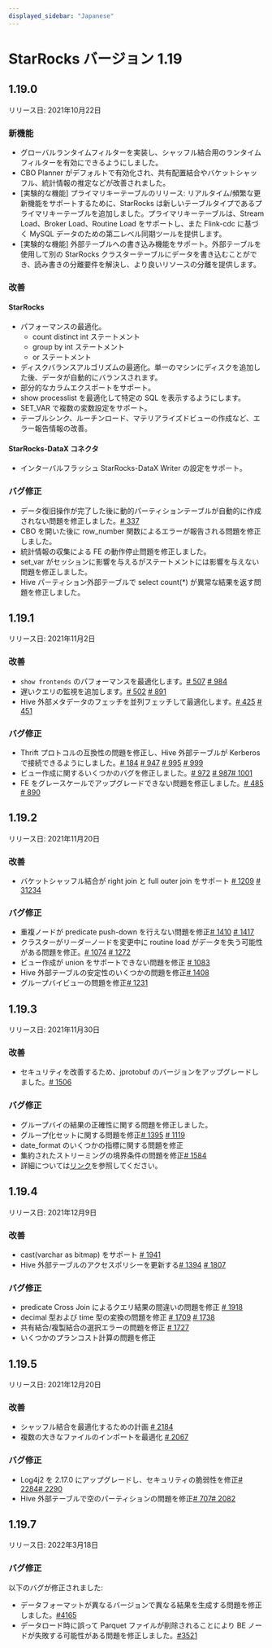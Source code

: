```yaml
---
displayed_sidebar: "Japanese"
---
```


# StarRocks バージョン 1.19

## 1.19.0

リリース日: 2021年10月22日

### 新機能

* グローバルランタイムフィルターを実装し、シャッフル結合用のランタイムフィルターを有効にできるようにしました。
* CBO Planner がデフォルトで有効化され、共有配置結合やバケットシャッフル、統計情報の推定などが改善されました。
* [実験的な機能] プライマリキーテーブルのリリース: リアルタイム/頻繁な更新機能をサポートするために、StarRocks は新しいテーブルタイプであるプライマリキーテーブルを追加しました。プライマリキーテーブルは、Stream Load、Broker Load、Routine Load をサポートし、また Flink-cdc に基づく MySQL データのための第二レベル同期ツールを提供します。
* [実験的な機能] 外部テーブルへの書き込み機能をサポート。外部テーブルを使用して別の StarRocks クラスターテーブルにデータを書き込むことができ、読み書きの分離要件を解決し、より良いリソースの分離を提供します。

### 改善

#### StarRocks

* パフォーマンスの最適化。
  * count distinct int ステートメント
  * group by int ステートメント
  * or ステートメント
* ディスクバランスアルゴリズムの最適化。単一のマシンにディスクを追加した後、データが自動的にバランスされます。
* 部分的なカラムエクスポートをサポート。
* show processlist を最適化して特定の SQL を表示するようにします。
* SET_VAR で複数の変数設定をサポート。
* テーブルシンク、ルーチンロード、マテリアライズドビューの作成など、エラー報告情報の改善。

#### StarRocks-DataX コネクタ

* インターバルフラッシュ StarRocks-DataX Writer の設定をサポート。

### バグ修正

* データ復旧操作が完了した後に動的パーティションテーブルが自動的に作成されない問題を修正しました。[# 337](https://github.com/StarRocks/starrocks/issues/337)
* CBO を開いた後に row_number 関数によるエラーが報告される問題を修正しました。
* 統計情報の収集による FE の動作停止問題を修正しました。
* set_var がセッションに影響を与えるがステートメントには影響を与えない問題を修正しました。
* Hive パーティション外部テーブルで select count(*) が異常な結果を返す問題を修正しました。

## 1.19.1

リリース日: 2021年11月2日

### 改善

* `show frontends` のパフォーマンスを最適化します。[# 507](https://github.com/StarRocks/starrocks/pull/507) [# 984](https://github.com/StarRocks/starrocks/pull/984)
* 遅いクエリの監視を追加します。[# 502](https://github.com/StarRocks/starrocks/pull/502) [# 891](https://github.com/StarRocks/starrocks/pull/891)
* Hive 外部メタデータのフェッチを並列フェッチして最適化します。[# 425](https://github.com/StarRocks/starrocks/pull/425) [# 451](https://github.com/StarRocks/starrocks/pull/451)

### バグ修正

* Thrift プロトコルの互換性の問題を修正し、Hive 外部テーブルが Kerberos で接続できるようにしました。[# 184](https://github.com/StarRocks/starrocks/pull/184) [# 947](https://github.com/StarRocks/starrocks/pull/947) [# 995](https://github.com/StarRocks/starrocks/pull/995) [# 999](https://github.com/StarRocks/starrocks/pull/999)
* ビュー作成に関するいくつかのバグを修正しました。[# 972](https://github.com/StarRocks/starrocks/pull/972) [# 987](https://github.com/StarRocks/starrocks/pull/987)[# 1001](https://github.com/StarRocks/starrocks/pull/1001)
* FE をグレースケールでアップグレードできない問題を修正しました。[# 485](https://github.com/StarRocks/starrocks/pull/485) [# 890](https://github.com/StarRocks/starrocks/pull/890)

## 1.19.2

リリース日: 2021年11月20日

### 改善

* バケットシャッフル結合が right join と full outer join をサポート [# 1209](https://github.com/StarRocks/starrocks/pull/1209)  [# 31234](https://github.com/StarRocks/starrocks/pull/1234)

### バグ修正

* 重複ノードが predicate push-down を行えない問題を修正[# 1410](https://github.com/StarRocks/starrocks/pull/1410) [# 1417](https://github.com/StarRocks/starrocks/pull/1417)
* クラスターがリーダーノードを変更中に routine load がデータを失う可能性がある問題を修正。[# 1074](https://github.com/StarRocks/starrocks/pull/1074) [# 1272](https://github.com/StarRocks/starrocks/pull/1272)
* ビュー作成が union をサポートできない問題を修正 [# 1083](https://github.com/StarRocks/starrocks/pull/1083)
* Hive 外部テーブルの安定性のいくつかの問題を修正[# 1408](https://github.com/StarRocks/starrocks/pull/1408)
* グループバイビューの問題を修正[# 1231](https://github.com/StarRocks/starrocks/pull/1231)

## 1.19.3

リリース日: 2021年11月30日

### 改善

* セキュリティを改善するため、jprotobuf のバージョンをアップグレードしました。[# 1506](https://github.com/StarRocks/starrocks/issues/1506)

### バグ修正

* グループバイの結果の正確性に関する問題を修正しました。
* グループ化セットに関する問題を修正[# 1395](https://github.com/StarRocks/starrocks/issues/1395) [# 1119](https://github.com/StarRocks/starrocks/pull/1119)
* date_format のいくつかの指標に関する問題を修正
* 集約されたストリーミングの境界条件の問題を修正[# 1584](https://github.com/StarRocks/starrocks/pull/1584)
* 詳細については[リンク](https://github.com/StarRocks/starrocks/compare/1.19.2...1.19.3)を参照してください。

## 1.19.4

リリース日: 2021年12月9日

### 改善

* cast(varchar as bitmap) をサポート [# 1941](https://github.com/StarRocks/starrocks/pull/1941)
* Hive 外部テーブルのアクセスポリシーを更新する[# 1394](https://github.com/StarRocks/starrocks/pull/1394) [# 1807](https://github.com/StarRocks/starrocks/pull/1807)

### バグ修正

* predicate Cross Join によるクエリ結果の間違いの問題を修正 [# 1918](https://github.com/StarRocks/starrocks/pull/1918)
* decimal 型および time 型の変換の問題を修正 [# 1709](https://github.com/StarRocks/starrocks/pull/1709) [# 1738](https://github.com/StarRocks/starrocks/pull/1738)
* 共有結合/複製結合の選択エラーの問題を修正 [# 1727](https://github.com/StarRocks/starrocks/pull/1727)
* いくつかのプランコスト計算の問題を修正

## 1.19.5

リリース日: 2021年12月20日

### 改善

* シャッフル結合を最適化するための計画 [# 2184](https://github.com/StarRocks/starrocks/pull/2184)
* 複数の大きなファイルのインポートを最適化 [# 2067](https://github.com/StarRocks/starrocks/pull/2067)

### バグ修正

* Log4j2 を 2.17.0 にアップグレードし、セキュリティの脆弱性を修正[# 2284](https://github.com/StarRocks/starrocks/pull/2284)[# 2290](https://github.com/StarRocks/starrocks/pull/2290)
* Hive 外部テーブルで空のパーティションの問題を修正[# 707](https://github.com/StarRocks/starrocks/pull/707)[# 2082](https://github.com/StarRocks/starrocks/pull/2082)

## 1.19.7

リリース日: 2022年3月18日

### バグ修正

以下のバグが修正されました:

* データフォーマットが異なるバージョンで異なる結果を生成する問題を修正しました。[#4165](https://github.com/StarRocks/starrocks/pull/4165)
* データロード時に誤って Parquet ファイルが削除されることにより BE ノードが失敗する可能性がある問題を修正しました。[#3521](https://github.com/StarRocks/starrocks/pull/3521)
